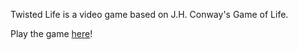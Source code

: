 Twisted Life is a video game based on J.H. Conway's Game of Life.

Play the game [here](http://www.automatous-monk.com/twistedlife/)!
